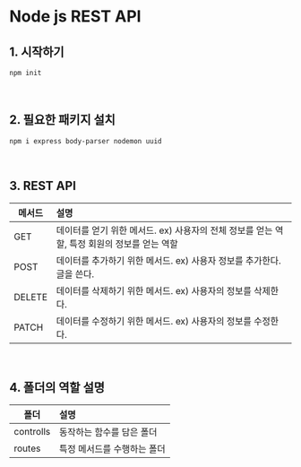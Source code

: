 # Node js REST API
## 1. 시작하기
```
npm init
```

<br>

## 2. 필요한 패키지 설치
```
npm i express body-parser nodemon uuid
```

<br>

## 3. REST API
메서드|설명
---|:---
GET|데이터를 얻기 위한 메서드. ex) 사용자의 전체 정보를 얻는 역할, 특정 회원의 정보를 얻는 역할
POST|데이터를 추가하기 위한 메서드. ex) 사용자 정보를 추가한다. 글을 쓴다.
DELETE|데이터를 삭제하기 위한 메서드. ex) 사용자의 정보를 삭제한다.
PATCH|데이터를 수정하기 위한 메서드. ex) 사용자의 정보를 수정한다.

<br>

## 4. 폴더의 역할 설명

폴더|설명
---|:---
controlls|동작하는 함수를 담은 폴더
routes|특정 메서드를 수행하는 폴더
